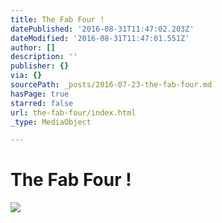 ```yaml
---
title: The Fab Four !
datePublished: '2016-08-31T11:47:02.203Z'
dateModified: '2016-08-31T11:47:01.551Z'
author: []
description: ''
publisher: {}
via: {}
sourcePath: _posts/2016-07-23-the-fab-four.md
hasPage: true
starred: false
url: the-fab-four/index.html
_type: MediaObject

---
```

# The Fab Four !
![](https://the-grid-user-content.s3-us-west-2.amazonaws.com/7126bcde-aee8-4269-8715-f10babb6d732.jpg)